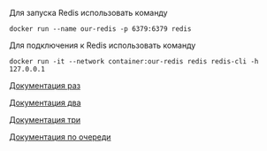 Для запуска Redis использовать команду
```
docker run --name our-redis -p 6379:6379 redis
```
Для подключения к Redis использовать команду
```
docker run -it --network container:our-redis redis redis-cli -h 127.0.0.1
```
[Документация раз](https://otus.ru/nest/post/715/)

[Документация два](https://otus.ru/nest/post/716/)

[Документация три](https://otus.ru/nest/post/723/)

[Документация по очереди](https://www.baeldung.com/spring-data-redis-pub-sub)
